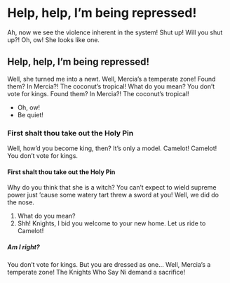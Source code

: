 Help, help, I’m being repressed!
================================

Ah, now we see the violence inherent in the system! Shut up! Will you
shut up?! Oh, ow! She looks like one.

Help, help, I’m being repressed!
--------------------------------

Well, she turned me into a newt. Well, Mercia’s a temperate zone! Found
them? In Mercia?! The coconut’s tropical! What do you mean? You don’t
vote for kings. Found them? In Mercia?! The coconut’s tropical!

-   Oh, ow!
-   Be quiet!

### First shalt thou take out the Holy Pin

Well, how’d you become king, then? It’s only a model. Camelot! Camelot!
You don’t vote for kings.

#### First shalt thou take out the Holy Pin

Why do you think that she is a witch? You can’t expect to wield supreme
power just ’cause some watery tart threw a sword at you! Well, we did do
the nose.

1.  What do you mean?
2.  Shh! Knights, I bid you welcome to your new home. Let us ride to
    Camelot!

##### Am I right?

You don’t vote for kings. But you are dressed as one… Well, Mercia’s a
temperate zone! The Knights Who Say Ni demand a sacrifice!